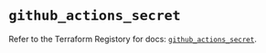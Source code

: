 # `github_actions_secret`

Refer to the Terraform Registory for docs: [`github_actions_secret`](https://registry.terraform.io/providers/integrations/github/5.34.0/docs/resources/actions_secret).
